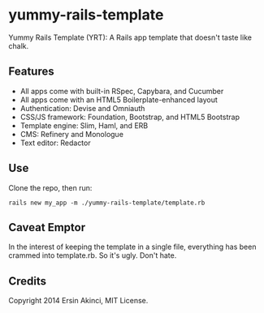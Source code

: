 yummy-rails-template
====================

Yummy Rails Template (YRT): A Rails app template that doesn't taste like chalk.

Features
--------

* All apps come with built-in RSpec, Capybara, and Cucumber
* All apps come with an HTML5 Boilerplate-enhanced layout
* Authentication: Devise and Omniauth
* CSS/JS framework: Foundation, Bootstrap, and HTML5 Bootstrap
* Template engine: Slim, Haml, and ERB
* CMS: Refinery and Monologue
* Text editor: Redactor

Use
---

Clone the repo, then run:

`rails new my_app -m ./yummy-rails-template/template.rb`

Caveat Emptor
-------------

In the interest of keeping the template in a single file, everything has been crammed into template.rb.  So it's ugly.  Don't hate.

Credits
-------

Copyright 2014 Ersin Akinci, MIT License.
